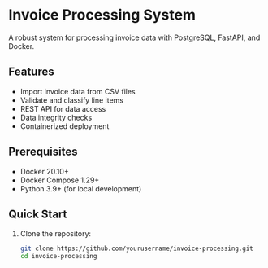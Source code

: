 # Invoice Processing System

A robust system for processing invoice data with PostgreSQL, FastAPI, and Docker.

## Features

- Import invoice data from CSV files
- Validate and classify line items
- REST API for data access
- Data integrity checks
- Containerized deployment

## Prerequisites

- Docker 20.10+
- Docker Compose 1.29+
- Python 3.9+ (for local development)

## Quick Start

1. Clone the repository:
   ```bash
   git clone https://github.com/yourusername/invoice-processing.git
   cd invoice-processing